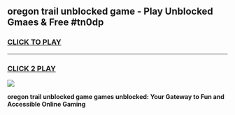
## oregon trail unblocked game - Play Unblocked Gmaes & Free #tn0dp
<h3>
<a href="https://news.freeplayer.one?title=oregon_trail_unblocked_game&ref=03M">CLICK TO PLAY</a></h3>
<hr>

<h3>
<a href="https://news.freeplayer.one?title=oregon_trail_unblocked_game&ref=03M">CLICK 2 PLAY</a>
  
</h3>

<a href="https://news.freeplayer.one?title=oregon_trail_unblocked_game&ref=03M"><img src="https://clearcache.store/games.png"></a>


**oregon trail unblocked game games unblocked: Your Gateway to Fun and Accessible Online Gaming**
